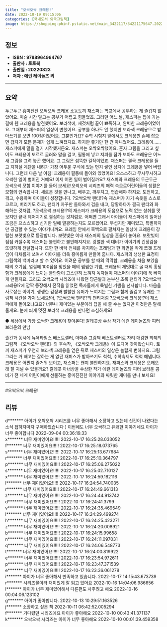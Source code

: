 ```yaml
---
title: "오싹오싹 크레용!"
date: 2022-10-19 09:15:06
categories: [국내도서 외국그림책]
image: https://shopping-phinf.pstatic.net/main_3422117/34221175647.20221019132947.jpg
---
```


## **정보**

- **ISBN : 9788964964767**
- **출판사 : 토토북**
- **출판일 : 20220823**
- **저자 : 에런 레이놀즈 외**

------



## **요약**

두근두근 흥미진진 오싹오싹 크레용 소동토끼 재스퍼는 학교에서 공부하는 게 즐겁지 않았어요. 미술 시간 말고는 공부가 어렵고 힘들었죠. 그러던 어느 날, 재스퍼는 집에 가는 길에 웬 크레용을 발견했어요. 보라색에, 새것처럼  끝이 뾰족하고, 완벽한 크레용이었어요. 그때부터 재스퍼의 일상이 변했어요. 공부를 하나도 안 했지만 보라색 크레용으로 받아쓰기를 보면 100점이었어요. 그뿐인가요? 수학 시험지 앞에서도 크레용만 손에 잡으면 갑자기 모든 문제가 쉽게 느껴졌지요. 하지만 좋기만 한 건 아니었어요. 크레용이…… 재스퍼에게 말을 걸기 시작했거든요. 재스퍼는 오싹오싹했어요. 혼자 그림을 그리고 싶어도 크레용이 또르르 굴러와 말을 걸고, 필통에 넣고 지퍼를 잠가 보아도 크레용은 어느 새 그림을 그려 놓곤 했어요. 그 그림은 섬뜩한 걸작이었죠. 재스퍼는 결국 크레용을 들고 지하실 계단을 내려가 가장 어두운 구석에 있는 먼지 쌓인 상자에 크레용을 넣어 버립니다. 그런데 다음 날 아침! 크레용이 필통에 돌아와 있었어요! 으스스하고 무시무시하고 오싹한 일이 벌어진 거예요! 이제 어떤 일이 벌어질까요? 재스퍼와 크레용의 두근두근 오싹오싹 모험 이야기를 들어 보세요!오싹오싹 시리즈의 매력 속으로어린이들의 생활은 모험의 연속입니다. 새로운 것을 만나고, 배우고, 깨우치고, 연습해야 하지요. 도전하고, 겪고, 수용하며 아이들이 성장합니다. ?오싹오싹 팬티!?속 재스퍼가 자기 속옷을 스스로 고르고, 버리기도 하고, 팬티가 자꾸만 돌아와서 겁을 내고, 당황하다가 결국 팬티와 화해하는 것처럼, ?오싹오싹 크레용!?의 재스퍼가 크레용의 도움으로 노력 없는 성취를 맛보지만 끝내 헤어지기로 결심하는 것처럼요. 어쩌면 그래서 아이들이 재스퍼에게 일어난 조금은 으스스하고 신기한 일에 열광하는지도 모르겠어요. 무섭지만 재미있고, 특별하지만 공감할 수 있는 이야기니까요. 프레임 안에서 흑백으로 펼쳐지는 일상에 크레용이 강렬한 보랏빛으로 등장합니다. 보랏빛은 이내 재스퍼의 일상을 흔들어 놓아요. 보랏빛이 점점 커질수록 재스퍼는 불편하고 불안해지지요. 강렬한 색 대비가 이야기의 긴장감을 또렷하게 전달합니다. 또한 한 바닥 전체를 차지하는 프레임과 한 화면을 작게 쪼갠 프레임이 다채롭게 쓰여서 이야기를 더욱 흥미롭게 만들어 줍니다. 재스퍼의 생생한 표정이 그림책의 백미라고 할 수 있어요. 어려운 공부를 할 때의 막막함, 크레용을 처음 보았을 때의 호기심, 얼결에 100점을 맞았을 때의 찜찜한 기쁨, 크레용의 제멋대로 굴 때의 황당함과 크레용에게 느끼는 불안함이 고스란히 느껴져 독자들이 재스퍼의 이야기에 푹 빠지게 만들지요. 그리고 오싹오싹 시리즈에 나왔던 당근밭과 눈부신 초록 팬티가 ?오싹오싹 크레용!?에 깜짝 등장해서 전작을 읽었던 독자들에게 특별한 기쁨을 선사합니다. 마음을 사로잡는 이야기, 생생한 감정과 발랄한 유머가 느껴지는 그림과 함께 즐겁고 유쾌한 그림책 시간을 가져 보세요!아, ?오싹오싹 팬티!?의 팬티처럼 ?오싹오싹 크레용!?이 재스퍼에게 돌아오냐고요? 너무나 재미있는 부분이라 답을 해 줄 수는 없지만 이것만은 말해 둘게요. 눈에 띄게 멋진 보라색 크레용을 만나면 조심하세요!

● 세상에서 가장 오싹한 크레용이 찾아온다!
칼데콧상 수상 작가 에런 레이놀즈와 피터 브라운의 만남

출간과 동시에 뉴욕타임스 베스트셀러, 아마존 그림책 베스트셀러로 자리 매김한 화제의 그림책 《오싹오싹 팬티!》의 후속작, 《오싹오싹 크레용》이 드디어 찾아왔습니다. 
토끼 재스퍼가 우연히 보라색 크레용을 얻은 뒤로 재스퍼의 일상은 놀랍게 변하지요. 그림 그리는 거 빼고는 잘하는 게 없던 재퍼스가 받아쓰기도 척척, 수학숙제도 척척 해냅니다. 크레용은 어쩐지 즐거워 보이고, 재스퍼는 왠지 불안하지요. 재퍼스와 크레용은 오래오래 잘 지낼 수 있을까요? 
칼데콧 아너상을 수상한 작가 에런 레이놀즈와 피터 브라운 콤비가 전 세계 어린이에게 선물하는 흥미진진한 이야기와 짜릿한 재미를 만나 보세요!



------

#오싹오싹 크레용!


## **리뷰** 

  d******* 아이가 오싹오싹 시리즈를 너무 좋아해서 소장하고 있는데 신간이 나왔다는 소식 접하자마자 구매하였습니다 ) 이번에도 너무 오싹하고 유쾌한 이야기네요 아이가 너무 좋아합니다 2022-09-04 00:36:19.33 <br/>  x******* 너무 재미있어요!!!!! 2022-10-17 16:25:28.033052 <br/>  f******* 너무 재미있어요!!!!! 2022-10-17 16:25:18.073765 <br/>  s******* 너무 재미있어요!!!!! 2022-10-17 16:25:13.677684 <br/>  r******* 너무 재미있어요!!!!! 2022-10-17 16:25:10.364797 <br/>  p******* 너무 재미있어요!!!!! 2022-10-17 16:25:06.275022 <br/>  s******* 너무 재미있어요!!!!! 2022-10-17 16:25:02.710127 <br/>  x******* 너무 재미있어요!!!!! 2022-10-17 16:24:59.182116 <br/>  l******* 너무 재미있어요!!!!! 2022-10-17 16:24:54.740035 <br/>  r******* 너무 재미있어요!!!!! 2022-10-17 16:24:49.661313 <br/>  z******* 너무 재미있어요!!!!! 2022-10-17 16:24:44.913742 <br/>  d******* 너무 재미있어요!!!!! 2022-10-17 16:24:41.3799 <br/>  v******* 너무 재미있어요!!!!! 2022-10-17 16:24:35.469549 <br/>  l******* 너무 재미있어요!!!!! 2022-10-17 16:24:29.499274 <br/>  h******* 너무 재미있어요!!!!! 2022-10-17 16:24:25.423271 <br/>  z******* 너무 재미있어요!!!!! 2022-10-17 16:24:20.008921 <br/>  b******* 너무 재미있어요!!!!! 2022-10-17 16:24:15.99658 <br/>  n******* 너무 재미있어요!!!!! 2022-10-17 16:24:11.097031 <br/>  q******* 너무 재미있어요!!!!! 2022-10-17 16:24:06.548773 <br/>  t******* 너무 재미있어요!!!!! 2022-10-17 16:24:00.819922 <br/>  e******* 너무 재미있어요!!!!! 2022-10-17 16:23:54.972611 <br/>  p******* 너무 재미있어요!!!!! 2022-10-17 16:23:47.371539 <br/>  e******* 너무 재미있어요!!!!! 2022-10-17 16:23:36.061278 <br/>  i******* 아이가 너무 좋아해서 만족하고 있습니다. 2022-10-17 14:15:43.673739 <br/>  r******* 시리즈물이라 재미있게 잘 읽고 있어요 2022-10-16 14:04:06.986656 <br/>  l******* 아이가 너무 재미있어해서 다른편도 사주려고 해요 2022-10-16 00:04:06.123102 <br/>  g******* 아이가 좋아합니다. 2022-10-13 10:29:51.163526 <br/>  j******* 소장하고 싶은 책  2022-10-11 06:42:52.005294 <br/>  f******* 기다렸던 시리즈에요 아이가 좋아해요 2022-10-10 00:43:41.371137 <br/>  k******* 오싹오싹 시리즈는 아이가 너무 좋아해요 2022-10-10 00:01:39.459358 <br/>